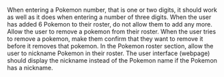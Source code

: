 When entering a Pokemon number, that is one or two digits, it should work as well as it does when entering a number of three digits.
When the user has added 6 Pokemon to their roster, do not allow them to add any more.
Allow the user to remove a pokemon from their roster.
When the user tries to remove a pokemon, make them confirm that they want to remove it before it removes that pokemon.
In the Pokemon roster section, allow the user to nickname Pokemon in their roster. The user interface (webpage) should display the nickname instead of the Pokemon name if the Pokemon has a nickname.